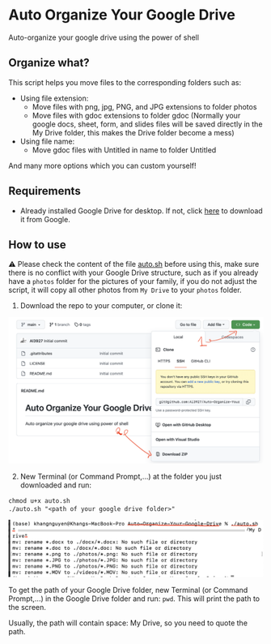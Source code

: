 # Auto Organize Your Google Drive

Auto-organize your google drive using the power of shell

## Organize what?

This script helps you move files to the corresponding folders such as:

- Using file extension:
  - Move files with png, jpg, PNG, and JPG extensions to folder photos
  - Move files with gdoc extensions to folder gdoc (Normally your google docs, sheet, form, and slides files will be saved directly in the My Drive folder, this makes the Drive folder become a mess)
- Using file name:
  - Move gdoc files with Untitled in name to folder Untitled

And many more options which you can custom yourself!

## Requirements

- Already installed Google Drive for desktop. If not, click [here](https://www.google.com/drive/download/) to download it from Google.

## How to use

:warning: Please check the content of the file [auto.sh](./auto.sh) before using this, make sure there is no conflict with your Google Drive structure, such as if you already have a `photos` folder for the pictures of your family, if you do not adjust the script, it will copy all other photos from `My Drive` to your `photos` folder. 

1. Download the repo to your computer, or clone it:

![download the repo as a zip](images/downloadzip.png)

2. New Terminal (or Command Prompt,...) at the folder you just downloaded and run:

```terminal
chmod u+x auto.sh
./auto.sh "<path of your google drive folder>"
```

![execute](images/execute.png)  

To get the path of your Google Drive folder, new Terminal (or Command Prompt,...) in the Google Drive folder and run: `pwd`. This will print the path to the screen.

Usually, the path will contain space: My Drive, so you need to quote the path.
